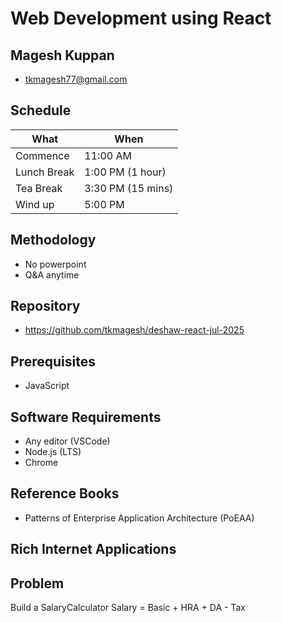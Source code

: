 # Web Development using React

## Magesh Kuppan
- tkmagesh77@gmail.com

## Schedule
| What | When |
| ---- | ---- |
| Commence | 11:00 AM |
| Lunch Break | 1:00 PM (1 hour) |
| Tea Break | 3:30 PM (15 mins) |
| Wind up   | 5:00 PM |

## Methodology
- No powerpoint
- Q&A anytime

## Repository
- https://github.com/tkmagesh/deshaw-react-jul-2025

## Prerequisites
- JavaScript

## Software Requirements
- Any editor (VSCode)
- Node.js (LTS)
- Chrome

## Reference Books
- Patterns of Enterprise Application Architecture (PoEAA)

## Rich Internet Applications

## Problem
Build a SalaryCalculator
    Salary = Basic + HRA + DA - Tax


